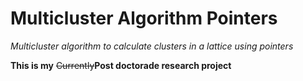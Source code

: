 # Multicluster Algorithm Pointers

*Multicluster algorithm to calculate clusters in a lattice using pointers*

**This is my** ~~Currently~~**Post doctorade research project**

